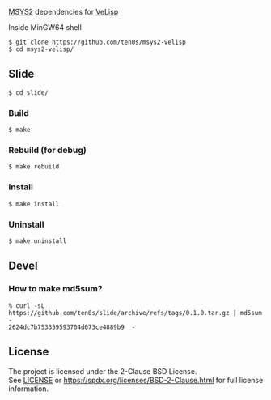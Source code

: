 [MSYS2](https://www.msys2.org/) dependencies for
[VeLisp](https://github.com/ten0s/velisp)

Inside MinGW64 shell

```
$ git clone https://github.com/ten0s/msys2-velisp
$ cd msys2-velisp/
```

## Slide

```
$ cd slide/
```

### Build

```
$ make
```

### Rebuild (for debug)

```
$ make rebuild
```

### Install

```
$ make install
```

### Uninstall

```
$ make uninstall
```

## Devel

### How to make md5sum?

```
% curl -sL https://github.com/ten0s/slide/archive/refs/tags/0.1.0.tar.gz | md5sum -
2624dc7b753359593704d073ce4889b9  -
```

## License

The project is licensed under the 2-Clause BSD License.<br>
See [LICENSE](LICENSE) or
https://spdx.org/licenses/BSD-2-Clause.html
for full license information.
